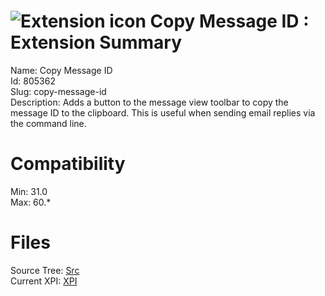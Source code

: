# ![Extension icon](https://addons.thunderbird.net/static/img/addon-icons/default-64.png) Copy Message ID : Extension Summary

Name: Copy Message ID  
Id: 805362  
Slug: copy-message-id  
Description: Adds a button to the message view toolbar to copy the message ID to the clipboard. This is useful when sending email replies via the command line.
  

# Compatibility
Min: 31.0  
Max: 60.*  

# Files

Source Tree: [Src](C:/Dev/Thunderbird/ThunderKdB/xall/x60/805362-copy-message-id/src)  
Current XPI: [XPI](C:/Dev/Thunderbird/ThunderKdB/xall/x60/805362-copy-message-id/xpi)  



